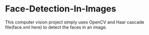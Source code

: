 # Face-Detection-In-Images
This computer vision project simply uses OpenCV and Haar cascade file(face.xml here) to detect the faces in an image.
